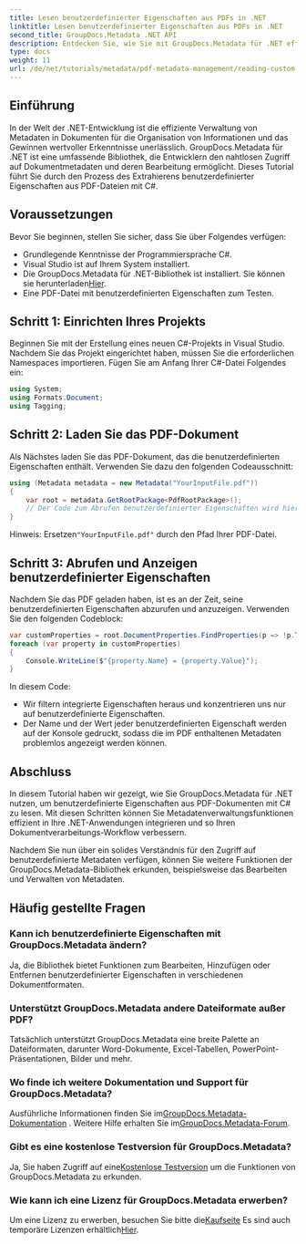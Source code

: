 ```yaml
---
title: Lesen benutzerdefinierter Eigenschaften aus PDFs in .NET
linktitle: Lesen benutzerdefinierter Eigenschaften aus PDFs in .NET
second_title: GroupDocs.Metadata .NET API
description: Entdecken Sie, wie Sie mit GroupDocs.Metadata für .NET effizient auf benutzerdefinierte Eigenschaften aus PDF-Dokumenten zugreifen und diese verwalten können. Dieses umfassende Tutorial bietet eine Schritt-für-Schritt-Anleitung.
type: docs
weight: 11
url: /de/net/tutorials/metadata/pdf-metadata-management/reading-custom-properties-from-pdf/
---
```

## Einführung

In der Welt der .NET-Entwicklung ist die effiziente Verwaltung von Metadaten in Dokumenten für die Organisation von Informationen und das Gewinnen wertvoller Erkenntnisse unerlässlich. GroupDocs.Metadata für .NET ist eine umfassende Bibliothek, die Entwicklern den nahtlosen Zugriff auf Dokumentmetadaten und deren Bearbeitung ermöglicht. Dieses Tutorial führt Sie durch den Prozess des Extrahierens benutzerdefinierter Eigenschaften aus PDF-Dateien mit C#. 

## Voraussetzungen

Bevor Sie beginnen, stellen Sie sicher, dass Sie über Folgendes verfügen:

- Grundlegende Kenntnisse der Programmiersprache C#.
- Visual Studio ist auf Ihrem System installiert.
-  Die GroupDocs.Metadata für .NET-Bibliothek ist installiert. Sie können sie herunterladen[Hier](https://releases.groupdocs.com/metadata/net/).
- Eine PDF-Datei mit benutzerdefinierten Eigenschaften zum Testen.

## Schritt 1: Einrichten Ihres Projekts

Beginnen Sie mit der Erstellung eines neuen C#-Projekts in Visual Studio. Nachdem Sie das Projekt eingerichtet haben, müssen Sie die erforderlichen Namespaces importieren. Fügen Sie am Anfang Ihrer C#-Datei Folgendes ein:

```csharp
using System;
using Formats.Document;
using Tagging;
```

## Schritt 2: Laden Sie das PDF-Dokument

Als Nächstes laden Sie das PDF-Dokument, das die benutzerdefinierten Eigenschaften enthält. Verwenden Sie dazu den folgenden Codeausschnitt:

```csharp
using (Metadata metadata = new Metadata("YourInputFile.pdf"))
{
    var root = metadata.GetRootPackage<PdfRootPackage>();
    // Der Code zum Abrufen benutzerdefinierter Eigenschaften wird hier eingefügt.
}
```

 Hinweis: Ersetzen`"YourInputFile.pdf"` durch den Pfad Ihrer PDF-Datei.

## Schritt 3: Abrufen und Anzeigen benutzerdefinierter Eigenschaften

Nachdem Sie das PDF geladen haben, ist es an der Zeit, seine benutzerdefinierten Eigenschaften abzurufen und anzuzeigen. Verwenden Sie den folgenden Codeblock:

```csharp
var customProperties = root.DocumentProperties.FindProperties(p => !p.Tags.Contains(Tags.Document.BuiltIn));
foreach (var property in customProperties)
{
    Console.WriteLine($"{property.Name} = {property.Value}");
}
```

In diesem Code:
- Wir filtern integrierte Eigenschaften heraus und konzentrieren uns nur auf benutzerdefinierte Eigenschaften.
- Der Name und der Wert jeder benutzerdefinierten Eigenschaft werden auf der Konsole gedruckt, sodass die im PDF enthaltenen Metadaten problemlos angezeigt werden können.

## Abschluss

In diesem Tutorial haben wir gezeigt, wie Sie GroupDocs.Metadata für .NET nutzen, um benutzerdefinierte Eigenschaften aus PDF-Dokumenten mit C# zu lesen. Mit diesen Schritten können Sie Metadatenverwaltungsfunktionen effizient in Ihre .NET-Anwendungen integrieren und so Ihren Dokumentverarbeitungs-Workflow verbessern. 

Nachdem Sie nun über ein solides Verständnis für den Zugriff auf benutzerdefinierte Metadaten verfügen, können Sie weitere Funktionen der GroupDocs.Metadata-Bibliothek erkunden, beispielsweise das Bearbeiten und Verwalten von Metadaten.

## Häufig gestellte Fragen

### Kann ich benutzerdefinierte Eigenschaften mit GroupDocs.Metadata ändern?
Ja, die Bibliothek bietet Funktionen zum Bearbeiten, Hinzufügen oder Entfernen benutzerdefinierter Eigenschaften in verschiedenen Dokumentformaten.

### Unterstützt GroupDocs.Metadata andere Dateiformate außer PDF?
Tatsächlich unterstützt GroupDocs.Metadata eine breite Palette an Dateiformaten, darunter Word-Dokumente, Excel-Tabellen, PowerPoint-Präsentationen, Bilder und mehr.

### Wo finde ich weitere Dokumentation und Support für GroupDocs.Metadata?
 Ausführliche Informationen finden Sie im[GroupDocs.Metadata-Dokumentation](https://reference.groupdocs.com/metadata/net/) . Weitere Hilfe erhalten Sie im[GroupDocs.Metadata-Forum](https://forum.groupdocs.com/c/metadata/14).

### Gibt es eine kostenlose Testversion für GroupDocs.Metadata?
 Ja, Sie haben Zugriff auf eine[Kostenlose Testversion](https://releases.groupdocs.com/) um die Funktionen von GroupDocs.Metadata zu erkunden.

### Wie kann ich eine Lizenz für GroupDocs.Metadata erwerben?
 Um eine Lizenz zu erwerben, besuchen Sie bitte die[Kaufseite](https://purchase.groupdocs.com/buy) Es sind auch temporäre Lizenzen erhältlich[Hier](https://purchase.groupdocs.com/temporary-license/).